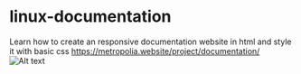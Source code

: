 # linux-documentation
Learn how to create an responsive documentation website in html and style it with basic css
https://metropolia.website/project/documentation/
![Alt text](https://metropolia.website/project/documentation/document.png "Optional title")
